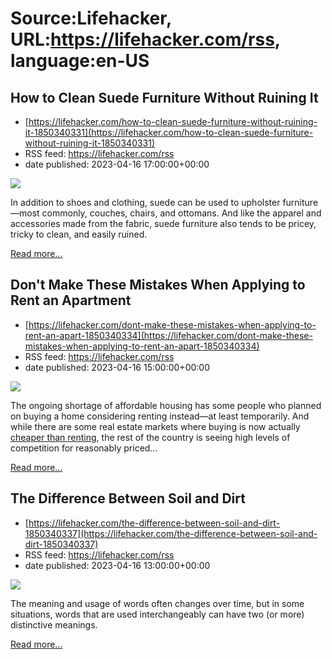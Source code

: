 # Source:Lifehacker, URL:https://lifehacker.com/rss, language:en-US

## How to Clean Suede Furniture Without Ruining It
 - [https://lifehacker.com/how-to-clean-suede-furniture-without-ruining-it-1850340331](https://lifehacker.com/how-to-clean-suede-furniture-without-ruining-it-1850340331)
 - RSS feed: https://lifehacker.com/rss
 - date published: 2023-04-16 17:00:00+00:00

<img class="type:primaryImage" src="https://i.kinja-img.com/gawker-media/image/upload/s--p4Pw1Wg_--/c_fit,fl_progressive,q_80,w_636/b4484ab6508cf0871a5b8e4d152647d8.jpg" /><p>In addition to shoes and clothing, suede can be used to upholster furniture—most commonly, couches, chairs, and ottomans. And like the apparel and accessories made from the fabric, suede furniture also tends to be pricey, tricky to clean, and easily ruined. </p><p><a href="https://lifehacker.com/how-to-clean-suede-furniture-without-ruining-it-1850340331">Read more...</a></p>

## Don't Make These Mistakes When Applying to Rent an Apartment
 - [https://lifehacker.com/dont-make-these-mistakes-when-applying-to-rent-an-apart-1850340334](https://lifehacker.com/dont-make-these-mistakes-when-applying-to-rent-an-apart-1850340334)
 - RSS feed: https://lifehacker.com/rss
 - date published: 2023-04-16 15:00:00+00:00

<img class="type:primaryImage" src="https://i.kinja-img.com/gawker-media/image/upload/s--hQ0OqaYv--/c_fit,fl_progressive,q_80,w_636/fd9cc21c26281424f76b4ae00db63ca0.jpg" /><p>The ongoing shortage of affordable housing has some people who planned on buying a home considering renting instead—at least temporarily. And while there are some real estate markets where buying is now actually <a href="https://www.cnn.com/2023/01/26/homes/rent-december-2022/index.html" rel="noopener noreferrer" target="_blank">cheaper than renting</a>, the rest of the country is seeing high levels of competition for reasonably priced…</p><p><a href="https://lifehacker.com/dont-make-these-mistakes-when-applying-to-rent-an-apart-1850340334">Read more...</a></p>

## The Difference Between Soil and Dirt
 - [https://lifehacker.com/the-difference-between-soil-and-dirt-1850340337](https://lifehacker.com/the-difference-between-soil-and-dirt-1850340337)
 - RSS feed: https://lifehacker.com/rss
 - date published: 2023-04-16 13:00:00+00:00

<img class="type:primaryImage" src="https://i.kinja-img.com/gawker-media/image/upload/s--agUOlNoK--/c_fit,fl_progressive,q_80,w_636/8367f7278984d45a7dede8b42739f86e.jpg" /><p>The meaning and usage of words often changes over time, but in some situations, words that are used interchangeably can have two (or more) distinctive meanings. </p><p><a href="https://lifehacker.com/the-difference-between-soil-and-dirt-1850340337">Read more...</a></p>

